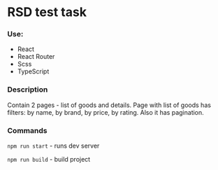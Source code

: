 # RSD test task


### Use:

 - React
 - React Router
 - Scss
 - TypeScript
 
 
### Description

Contain 2 pages - list of goods and details. Page with list of goods has filters: by name, by brand, by price, by rating. Also it has pagination.


### Commands

`npm run start` - runs dev server

`npm run build` - build project
